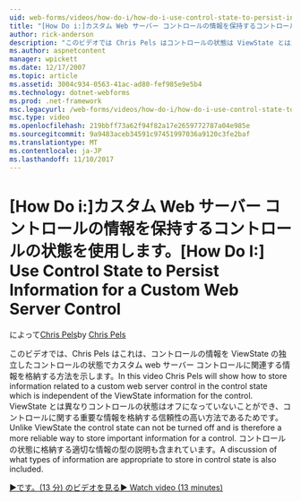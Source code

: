 ```yaml
---
uid: web-forms/videos/how-do-i/how-do-i-use-control-state-to-persist-information-for-a-custom-web-server-control
title: "[How Do i:]カスタム Web サーバー コントロールの情報を保持するコントロールの状態を使用する |Microsoft ドキュメント"
author: rick-anderson
description: "このビデオでは Chris Pels はコントロールの状態は ViewState とは別にカスタム web サーバー コントロールに関連する情報を格納する方法を表示しています."
ms.author: aspnetcontent
manager: wpickett
ms.date: 12/17/2007
ms.topic: article
ms.assetid: 3004c934-0563-41ac-ad80-fef985e9e5b4
ms.technology: dotnet-webforms
ms.prod: .net-framework
msc.legacyurl: /web-forms/videos/how-do-i/how-do-i-use-control-state-to-persist-information-for-a-custom-web-server-control
msc.type: video
ms.openlocfilehash: 219bbff73a62f94f82a17e2659772787a04e985e
ms.sourcegitcommit: 9a9483aceb34591c97451997036a9120c3fe2baf
ms.translationtype: MT
ms.contentlocale: ja-JP
ms.lasthandoff: 11/10/2017
---
```

<a name="how-do-i-use-control-state-to-persist-information-for-a-custom-web-server-control"></a><span data-ttu-id="c0b93-103">[How Do i:]カスタム Web サーバー コントロールの情報を保持するコントロールの状態を使用します。</span><span class="sxs-lookup"><span data-stu-id="c0b93-103">[How Do I:] Use Control State to Persist Information for a Custom Web Server Control</span></span>
====================
<span data-ttu-id="c0b93-104">によって[Chris Pels](https://twitter.com/chrispels)</span><span class="sxs-lookup"><span data-stu-id="c0b93-104">by [Chris Pels](https://twitter.com/chrispels)</span></span>

<span data-ttu-id="c0b93-105">このビデオでは、Chris Pels はこれは、コントロールの情報を ViewState の独立したコントロールの状態でカスタム web サーバー コントロールに関連する情報を格納する方法を示します。</span><span class="sxs-lookup"><span data-stu-id="c0b93-105">In this video Chris Pels will show how to store information related to a custom web server control in the control state which is independent of the ViewState information for the control.</span></span> <span data-ttu-id="c0b93-106">ViewState とは異なりコントロールの状態はオフになっていないことができ、コントロールに関する重要な情報を格納する信頼性の高い方法であるためです。</span><span class="sxs-lookup"><span data-stu-id="c0b93-106">Unlike ViewState the control state can not be turned off and is therefore a more reliable way to store important information for a control.</span></span> <span data-ttu-id="c0b93-107">コントロールの状態に格納する適切な情報の型の説明も含まれています。</span><span class="sxs-lookup"><span data-stu-id="c0b93-107">A discussion of what types of information are appropriate to store in control state is also included.</span></span>

[<span data-ttu-id="c0b93-108">&#9654;です。(13 分) のビデオを見る</span><span class="sxs-lookup"><span data-stu-id="c0b93-108">&#9654; Watch video (13 minutes)</span></span>](https://channel9.msdn.com/Blogs/ASP-NET-Site-Videos/how-do-i-use-control-state-to-persist-information-for-a-custom-web-server-control)
